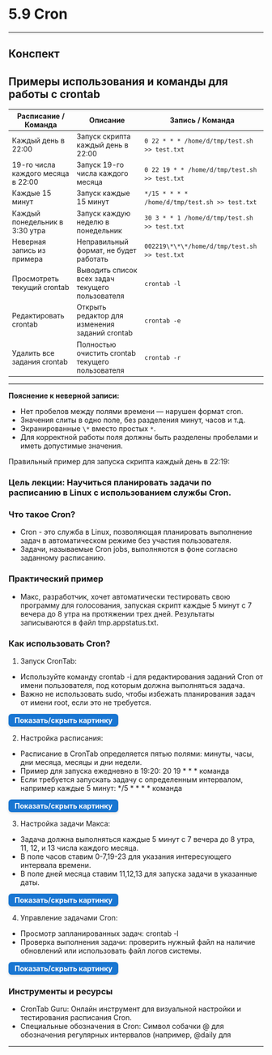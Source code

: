# 5.9 Cron


---
## Конспект

## Примеры использования и команды для работы с crontab

| Расписание / Команда            | Описание                                     | Запись / Команда                                      |
|--------------------------------|----------------------------------------------|------------------------------------------------------|
| Каждый день в 22:00             | Запуск скрипта каждый день в 22:00          | `0 22 * * * /home/d/tmp/test.sh >> test.txt`          |
| 19-го числа каждого месяца в 22:00 | Запуск 19-го числа каждого месяца            | `0 22 19 * * /home/d/tmp/test.sh >> test.txt`         |
| Каждые 15 минут                | Запуск каждые 15 минут                        | `*/15 * * * * /home/d/tmp/test.sh >> test.txt`        |
| Каждый понедельник в 3:30 утра | Запуск каждую неделю в понедельник           | `30 3 * * 1 /home/d/tmp/test.sh >> test.txt`          |
| Неверная запись из примера     | Неправильный формат, не будет работать       | `002219\*\*\*/home/d/tmp/test.sh >> test.txt`         |
| Просмотреть текущий crontab    | Выводить список всех задач текущего пользователя | `crontab -l`                                          |
| Редактировать crontab          | Открыть редактор для изменения заданий crontab | `crontab -e`                                          |
| Удалить все задания crontab    | Полностью очистить crontab текущего пользователя | `crontab -r`                                          |

---

**Пояснение к неверной записи:**

- Нет пробелов между полями времени — нарушен формат cron.
- Значения слиты в одно поле, без разделения минут, часов и т.д.
- Экранированные `\*` вместо простых `*`.
- Для корректной работы поля должны быть разделены пробелами и иметь допустимые значения.

Правильный пример для запуска скрипта каждый день в 22:19:





### Цель лекции: Научиться планировать задачи по расписанию в Linux с использованием службы Cron.

### Что такое Cron?
- Cron - это служба в Linux, позволяющая планировать выполнение задач в автоматическом режиме без участия пользователя.
- Задачи, называемые Cron jobs, выполняются в фоне согласно заданному расписанию.

### Практический пример
- Макс, разработчик, хочет автоматически тестировать свою программу для голосования, запуская скрипт каждые 5 минут с 7 вечера до 8 утра на протяжении трех дней. Результаты записываются в файл tmp.appstatus.txt.

### Как использовать Cron?
1. Запуск CronTab:
- Используйте команду crontab -i для редактирования заданий Cron от имени пользователя, под которым должна выполняться задача.
- Важно не использовать sudo, чтобы избежать планирования задач от имени root, если это не требуется.

<details> <summary style=" 
          display: inline-block; 
          padding: 4px 12px; 
          background-color: #1976d2; 
          color: white; font-weight: bold; border-radius: 6px; 
          cursor: pointer; box-shadow: 0 2px 4px rgba(0,0,0,0.15); 
          transition: background-color 0.3s; font-size: 14px; 
          margin: 0 auto; text-align: center;" 
          onmouseover="this.style.backgroundColor='#1565c0'" 
          onmouseout="this.style.backgroundColor='#1976d2'" > 
          Показать/скрыть картинку </summary> <div style="text-align: center; margin-top: 10px;"> 
          <img src="/5  Особенности Bash/Cron.png" alt="Dbeaver" style="display: block; 
          margin: 0 auto; max-width: 90%; height: auto;"> </div> 
</details>


2. Настройка расписания:
- Расписание в CronTab определяется пятью полями: минуты, часы, дни месяца, месяцы и дни недели.
- Пример для запуска ежедневно в 19:20: 20 19 * * * команда
- Если требуется запускать задачу с определенным интервалом, например каждые 5 минут: */5 * * * * команда

<details> <summary style=" 
          display: inline-block; 
          padding: 4px 12px; 
          background-color: #1976d2; 
          color: white; font-weight: bold; border-radius: 6px; 
          cursor: pointer; box-shadow: 0 2px 4px rgba(0,0,0,0.15); 
          transition: background-color 0.3s; font-size: 14px; 
          margin: 0 auto; text-align: center;" 
          onmouseover="this.style.backgroundColor='#1565c0'" 
          onmouseout="this.style.backgroundColor='#1976d2'" > 
          Показать/скрыть картинку </summary> <div style="text-align: center; margin-top: 10px;"> 
          <img src="/5  Особенности Bash/Cron2.png" alt="Dbeaver" style="display: block; 
          margin: 0 auto; max-width: 90%; height: auto;"> </div> 
</details>


3. Настройка задачи Макса:
- Задача должна выполняться каждые 5 минут с 7 вечера до 8 утра, 11, 12, и 13 числа каждого месяца.
- В поле часов ставим 0-7,19-23 для указания интересующего интервала времени.
- В поле дней месяца ставим 11,12,13 для запуска задачи в указанные даты.

<details> <summary style=" 
          display: inline-block; 
          padding: 4px 12px; 
          background-color: #1976d2; 
          color: white; font-weight: bold; border-radius: 6px; 
          cursor: pointer; box-shadow: 0 2px 4px rgba(0,0,0,0.15); 
          transition: background-color 0.3s; font-size: 14px; 
          margin: 0 auto; text-align: center;" 
          onmouseover="this.style.backgroundColor='#1565c0'" 
          onmouseout="this.style.backgroundColor='#1976d2'" > 
          Показать/скрыть картинку </summary> <div style="text-align: center; margin-top: 10px;"> 
          <img src="/5  Особенности Bash/Cron3.png" alt="Dbeaver" style="display: block; 
          margin: 0 auto; max-width: 90%; height: auto;"> </div> 
</details>


4. Управление задачами Cron:
- Просмотр запланированных задач: crontab -l
- Проверка выполнения задачи: проверить нужный файл на наличие обновлений или использовать файл логов системы. 

<details> <summary style=" 
          display: inline-block; 
          padding: 4px 12px; 
          background-color: #1976d2; 
          color: white; font-weight: bold; border-radius: 6px; 
          cursor: pointer; box-shadow: 0 2px 4px rgba(0,0,0,0.15); 
          transition: background-color 0.3s; font-size: 14px; 
          margin: 0 auto; text-align: center;" 
          onmouseover="this.style.backgroundColor='#1565c0'" 
          onmouseout="this.style.backgroundColor='#1976d2'" > 
          Показать/скрыть картинку </summary> <div style="text-align: center; margin-top: 10px;"> 
          <img src="/5  Особенности Bash/Cron4.png" alt="Dbeaver" style="display: block; 
          margin: 0 auto; max-width: 90%; height: auto;"> </div> 
</details>



### Инструменты и ресурсы
- CronTab Guru: Онлайн инструмент для визуальной настройки и тестирования расписания Cron.
- Специальные обозначения в Cron: Символ собачки @ для обозначения регулярных интервалов (например, @daily для


---
